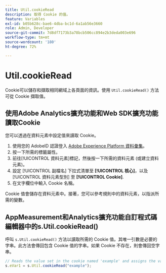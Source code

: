```yaml
---
title: Util.cookieRead
description: 取得 Cookie 的值。
feature: Variables
exl-id: b05b628c-bae6-4dba-bc1d-6a1ab56e3660
role: Admin, Developer
source-git-commit: 7d8df7173b3a78bcb506cc894e2b3deda003e696
workflow-type: tm+mt
source-wordcount: '180'
ht-degree: 72%

---
```


# Util.cookieRead

Cookie可以儲存和擷取相同網域上各頁面的資訊。使用 `Util.cookieRead()` 方法可從 Cookie 擷取值。

## 使用Adobe Analytics擴充功能和Web SDK擴充功能讀取Cookie

您可以透過在資料元素中設定值來讀取 Cookie。

1. 使用您的 AdobeID 認證登入 [Adobe Experience Platform 資料彙集](https://experience.adobe.com/data-collection)。
2. 按一下所需的標籤屬性。
3. 前往[!UICONTROL 資料元素]標記，然後按一下所需的資料元素 (或建立資料元素)。
4. 設定 [!UICONTROL 副檔名] 下拉式清單至 **[!UICONTROL 核心]**，以及 [!UICONTROL 資料元素型別] 至 **[!UICONTROL Cookie]**.
5. 在文字欄位中輸入 Cookie 名稱。

Cookie 值會儲存在資料元素中。接著，您可以參考規則中的資料元素，以指派所需的變數。

## AppMeasurement和Analytics擴充功能自訂程式碼編輯器中的s.Util.cookieRead()

呼叫 `s.Util.cookieRead()` 方法以讀取所需的 Cookie 值。其唯一引數是必要的字串。此方法會傳回包含 Cookie 值的字串。如果 Cookie 不存在，則會傳回空字串。

```js
// Reads the value set in the cookie named 'example' and assigns the value to eVar1
s.eVar1 = s.Util.cookieRead("example");
```
